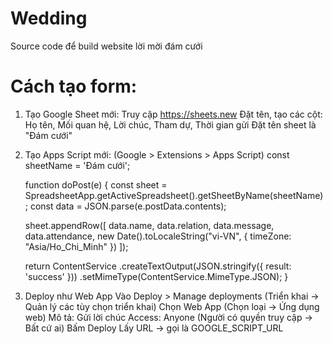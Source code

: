 # Wedding
Source code để build website lời mời đám cưới


# Cách tạo form:
1. Tạo Google Sheet mới:
    Truy cập https://sheets.new
    Đặt tên, tạo các cột: Họ tên, Mối quan hệ, Lời chúc, Tham dự, Thời gian gửi
    Đặt tên sheet là "Đám cưới"

2. Tạo Apps Script mới: (Google > Extensions > Apps Script)
    const sheetName = 'Đám cưới';

    function doPost(e) {
    const sheet = SpreadsheetApp.getActiveSpreadsheet().getSheetByName(sheetName);
    const data = JSON.parse(e.postData.contents);

    sheet.appendRow([
        data.name,
        data.relation,
        data.message,
        data.attendance,
        new Date().toLocaleString("vi-VN", { timeZone: "Asia/Ho_Chi_Minh" })
    ]);

    return ContentService
        .createTextOutput(JSON.stringify({ result: 'success' }))
        .setMimeType(ContentService.MimeType.JSON);
    }

3. Deploy như Web App
    Vào Deploy > Manage deployments (Triển khai -> Quản lý các tùy chọn triển khai)
    Chọn Web App (Chọn loại -> Ứng dụng web)
    Mô tả: Gửi lời chúc
    Access: Anyone (Người có quyền truy cập -> Bất cứ ai)
    Bấm Deploy
    Lấy URL → gọi là GOOGLE_SCRIPT_URL

